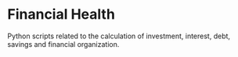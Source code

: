 # Financial Health
Python scripts related to the calculation of investment, interest, debt, savings and financial organization. 

